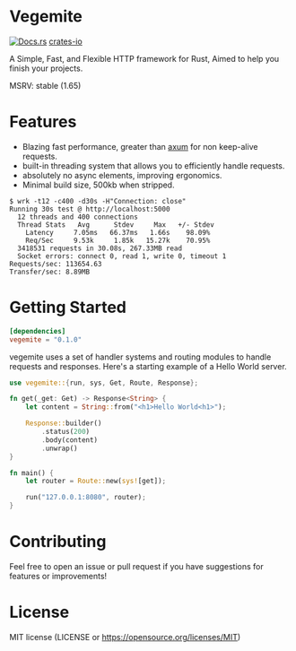 # Vegemite
<!-- [![Build Status](https://travis-ci.org/turnip-rs/vegemite.svg?branch=master)](https://travis-ci.org/turnip-rs/vegemite) -->
<!-- [![Crates.io](https://img.shields.io/crates/v/vegemite.svg)](https://crates.io/crates/vegemite) -->
[![Docs.rs](https://docs.rs/vegemite/badge.svg)](https://docs.rs/vegemite)
[crates-io](https://crates.io/crates/vegemite)

A Simple, Fast, and Flexible HTTP framework for Rust, Aimed to help you finish your projects.

MSRV: stable (1.65)

# Features
- Blazing fast performance, greater than [axum](https://github.com/tokio-rs/axum) for non keep-alive requests.
- built-in threading system that allows you to efficiently handle requests.
- absolutely no async elements, improving ergonomics.
- Minimal build size, 500kb when stripped.

```
$ wrk -t12 -c400 -d30s -H"Connection: close"
Running 30s test @ http://localhost:5000
  12 threads and 400 connections
  Thread Stats   Avg      Stdev     Max   +/- Stdev
    Latency     7.05ms   66.37ms   1.66s    98.09%
    Req/Sec     9.53k     1.85k   15.27k    70.95%
  3418531 requests in 30.08s, 267.33MB read
  Socket errors: connect 0, read 1, write 0, timeout 1
Requests/sec: 113654.63
Transfer/sec: 8.89MB 
```

# Getting Started
```toml
[dependencies]
vegemite = "0.1.0"
```

vegemite uses a set of handler systems and routing modules to handle requests and responses. 
Here's a starting example of a Hello World server.
```rust
use vegemite::{run, sys, Get, Route, Response};

fn get(_get: Get) -> Response<String> {
    let content = String::from("<h1>Hello World<h1>");

    Response::builder()
        .status(200)
        .body(content)
        .unwrap()
}

fn main() {
    let router = Route::new(sys![get]);

    run("127.0.0.1:8080", router);
}
```

# Contributing
Feel free to open an issue or pull request if you have suggestions for features or improvements!

# License
MIT license (LICENSE or https://opensource.org/licenses/MIT)

